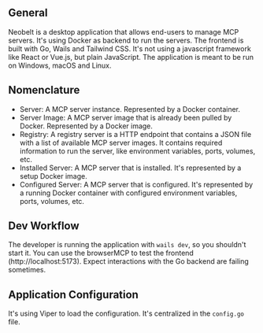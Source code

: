 ## General
Neobelt is a desktop application that allows end-users to manage MCP servers.
It's using Docker as backend to run the servers. The frontend is built with Go, Wails and Tailwind CSS.
It's not using a javascript framework like React or Vue.js, but plain JavaScript.
The application is meant to be run on Windows, macOS and Linux.

## Nomenclature
- Server: A MCP server instance. Represented by a Docker container.
- Server Image: A MCP server image that is already been pulled by Docker. Represented by a Docker image.
- Registry: A registry server is a HTTP endpoint that contains a JSON file with a list of available MCP server images. It contains required information to run the server, like environment variables, ports, volumes, etc.
- Installed Server: A MCP server that is installed. It's represented by a setup Docker image.
- Configured Server: A MCP server that is configured. It's represented by a running Docker container with configured environment variables, ports, volumes, etc.

## Dev Workflow
The developer is running the application with `wails dev`, so you shouldn't start it.
You can use the browserMCP to test the frontend (http://localhost:5173). Expect interactions with the Go backend are failing sometimes.

## Application Configuration
It's using Viper to load the configuration. It's centralized in the `config.go` file.
